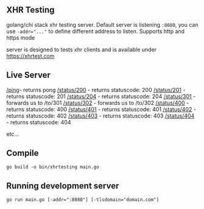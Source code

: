 ## XHR Testing 
golang/chi stack xhr testing server. Default server is listening `:8080`, you can use `-addr="..."` to define different address to listen. Supports http and https mode

server is designed to tests xhr clients and is available under https://xhrtest.com

## Live Server
[/ping](https://xhrtest.com/ping)- returns pong
[/status/200](https://xhrtest.com/status/200) - returns statuscode: 200
[/status/201](https://xhrtest.com/status/201) - returns statuscode: 201
[/status/204](https://xhrtest.com/status/204) - returns statuscode: 204
[/status/301](https://xhrtest.com/status/301) - forwards us to /to/301
[/status/302](https://xhrtest.com/status/302) - forwards us to /to/302
[/status/400](https://xhrtest.com/status/400) - returns statuscode: 400
[/status/401](https://xhrtest.com/status/401) - returns statuscode: 401
[/status/402](https://xhrtest.com/status/402) - returns statuscode: 402
[/status/403](https://xhrtest.com/status/403) - returns statuscode: 403
[/status/404](https://xhrtest.com/status/404) - returns statuscode: 404

etc... 


## Compile
`go build -o bin/xhrtesting main.go`

## Running development server
`go run main.go [-addr=":8080"] [-tlsdomain="domain.com"]`

